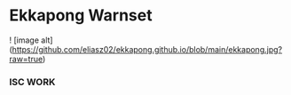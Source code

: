 # Ekkapong Warnset
! [image alt] (https://github.com/eliasz02/ekkapong.github.io/blob/main/ekkapong.jpg?raw=true)

### ISC WORK
